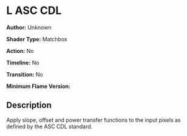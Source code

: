 # L ASC CDL

**Author:** Unknown

**Shader Type:** Matchbox

**Action:** No

**Timeline:** No

**Transition:** No

**Minimum Flame Version:** 


## Description
Apply slope, offset and power transfer functions to the input pixels as defined by the ASC CDL standard.

